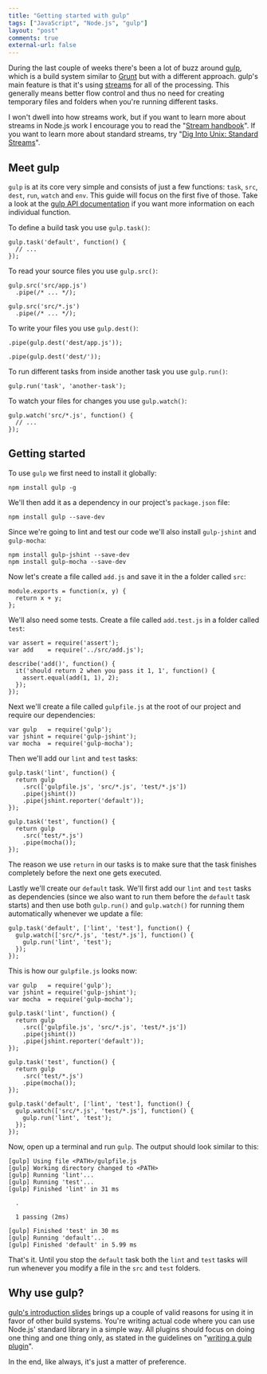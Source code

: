 ```yaml
---
title: "Getting started with gulp"
tags: ["JavaScript", "Node.js", "gulp"]
layout: "post"
comments: true
external-url: false
---
```


During the last couple of weeks there's been a lot of buzz around [gulp](http://gulpjs.com/), which is a build system similar to [Grunt](http://gruntjs.com/) but with a different approach. gulp's main feature is that it's using [streams](http://nodejs.org/api/stream.html) for all of the processing. This generally means better flow control and thus no need for creating temporary files and folders when you're running different tasks.

I won't dwell into how streams work, but if you want to learn more about streams in Node.js work I encourage you to read the "[Stream handbook](https://github.com/substack/stream-handbook)". If you want to learn more about standard streams, try "[Dig Into Unix: Standard Streams](http://gigaom.com/2009/07/01/dig-into-unix-standard-streams/)".

## Meet gulp

`gulp` is at its core very simple and consists of just a few functions: `task`, `src`, `dest`, `run`, `watch` and `env`. This guide will focus on the first five of those. Take a look at the [gulp API documentation](https://github.com/gulpjs/gulp/blob/master/README.md#gulp-api) if you want more information on each individual function.

To define a build task you use `gulp.task()`:

    gulp.task('default', function() {
      // ...
    });

To read your source files you use `gulp.src()`:

    gulp.src('src/app.js')
      .pipe(/* ... */);

    gulp.src('src/*.js')
      .pipe(/* ... */);

To write your files you use `gulp.dest()`:

    .pipe(gulp.dest('dest/app.js'));

    .pipe(gulp.dest('dest/'));

To run different tasks from inside another task you use `gulp.run()`:

    gulp.run('task', 'another-task');

To watch your files for changes you use `gulp.watch()`:

    gulp.watch('src/*.js', function() {
      // ...
    });

## Getting started

To use `gulp` we first need to install it globally:

    npm install gulp -g

We'll then add it as a dependency in our project's `package.json` file:

    npm install gulp --save-dev

Since we're going to lint and test our code we'll also install `gulp-jshint` and `gulp-mocha`:

    npm install gulp-jshint --save-dev
    npm install gulp-mocha --save-dev

Now let's create a file called `add.js` and save it in the a folder called `src`:

    module.exports = function(x, y) {
      return x + y;
    };

We'll also need some tests. Create a file called `add.test.js` in a folder called `test`:

    var assert = require('assert');
    var add    = require('../src/add.js');

    describe('add()', function() {
      it('should return 2 when you pass it 1, 1', function() {
        assert.equal(add(1, 1), 2);
      });
    });

Next we'll create a file called `gulpfile.js` at the root of our project and require our dependencies:

    var gulp   = require('gulp');
    var jshint = require('gulp-jshint');
    var mocha  = require('gulp-mocha');

Then we'll add our `lint` and `test` tasks:

    gulp.task('lint', function() {
      return gulp
        .src(['gulpfile.js', 'src/*.js', 'test/*.js'])
        .pipe(jshint())
        .pipe(jshint.reporter('default'));
    });

    gulp.task('test', function() {
      return gulp
        .src('test/*.js')
        .pipe(mocha());
    });

The reason we use `return` in our tasks is to make sure that the task finishes completely before the next one gets executed.

Lastly we'll create our `default` task. We'll first add our `lint` and `test` tasks as dependencies (since we also want to run them before the `default` task starts) and then use both `gulp.run()` and `gulp.watch()` for running them automatically whenever we update a file:

    gulp.task('default', ['lint', 'test'], function() {
      gulp.watch(['src/*.js', 'test/*.js'], function() {
        gulp.run('lint', 'test');
      });
    });

This is how our `gulpfile.js` looks now:

    var gulp   = require('gulp');
    var jshint = require('gulp-jshint');
    var mocha  = require('gulp-mocha');

    gulp.task('lint', function() {
      return gulp
        .src(['gulpfile.js', 'src/*.js', 'test/*.js'])
        .pipe(jshint())
        .pipe(jshint.reporter('default'));
    });

    gulp.task('test', function() {
      return gulp
        .src('test/*.js')
        .pipe(mocha());
    });

    gulp.task('default', ['lint', 'test'], function() {
      gulp.watch(['src/*.js', 'test/*.js'], function() {
        gulp.run('lint', 'test');
      });
    });

Now, open up a terminal and run `gulp`. The output should look similar to this:

    [gulp] Using file <PATH>/gulpfile.js
    [gulp] Working directory changed to <PATH>
    [gulp] Running 'lint'...
    [gulp] Running 'test'...
    [gulp] Finished 'lint' in 31 ms

      .

      1 passing (2ms)

    [gulp] Finished 'test' in 30 ms
    [gulp] Running 'default'...
    [gulp] Finished 'default' in 5.99 ms

That's it. Until you stop the `default` task both the `lint` and `test` tasks will run whenever you modify a file in the `src` and `test` folders.

## Why use gulp?

[gulp's introduction slides](http://slid.es/contra/gulp) brings up a couple of valid reasons for using it in favor of other build systems. You're writing actual code where you can use Node.js' standard library in a simple way. All plugins should focus on doing one thing and one thing only, as stated in the guidelines on "[writing a gulp plugin](https://github.com/gulpjs/gulp/wiki/Writing-a-gulp-plugin)".

In the end, like always, it's just a matter of preference.
